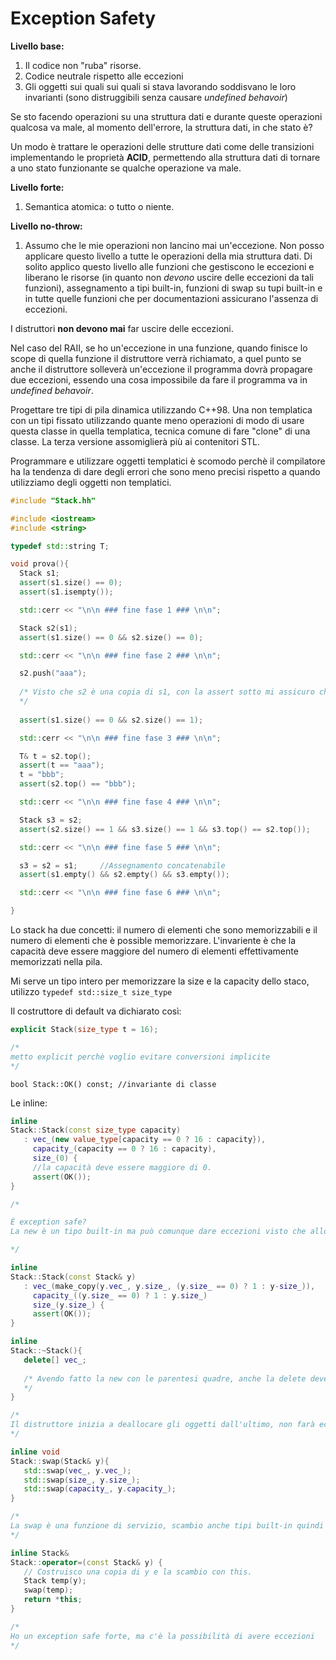 # Exception Safety

**Livello base:**

1. Il codice non "ruba" risorse.
2. Codice neutrale rispetto alle eccezioni
3. Gli oggetti sui quali sui quali si stava lavorando soddisvano le loro invarianti (sono distruggibili senza causare *undefined behavoir*)

Se sto facendo operazioni su una struttura dati e durante queste operazioni qualcosa va male, al momento dell'errore, la struttura dati, in che stato è?

Un modo è trattare le operazioni delle strutture dati come delle transizioni implementando le proprietà **ACID**, permettendo alla struttura dati di tornare a uno stato funzionante se qualche operazione va male.

**Livello forte:**

1. Semantica atomica: o tutto o niente.

**Livello no-throw:**

1. Assumo che le mie operazioni non lancino mai un'eccezione. Non posso applicare questo livello a tutte le operazioni della mia struttura dati. Di solito applico questo livello alle funzioni che gestiscono le eccezioni e liberano le risorse (in quanto non *devono* uscire delle eccezioni da tali funzioni), assegnamento a tipi built-in, funzioni di swap su tupi built-in e in tutte quelle funzioni che per documentazioni assicurano l'assenza di eccezioni.

I distruttori **non devono mai** far uscire delle eccezioni. 

Nel caso del RAII, se ho un'eccezione in una funzione, quando finisce lo scope di quella funzione il distruttore verrà richiamato, a quel punto se anche il distruttore solleverà un'eccezione il programma dovrà propagare due eccezioni, essendo una cosa impossibile da fare il programma va in *undefined behavoir*.

Progettare tre tipi di pila dinamica utilizzando C++98. Una non templatica con un tipi fissato utilizzando quante meno operazioni di modo di usare questa classe in quella templatica, tecnica comune di fare "clone" di una classe. La terza versione assomiglierà più ai contenitori STL.

Programmare e utilizzare oggetti templatici è scomodo perchè il compilatore ha la tendenza di dare degli errori che sono meno precisi rispetto a quando utilizziamo degli oggetti non templatici.

``` c++
#include "Stack.hh"

#include <iostream>
#include <string>

typedef std::string T;

void prova(){
  Stack s1;
  assert(s1.size() == 0);
  assert(s1.isempty());

  std::cerr << "\n\n ### fine fase 1 ### \n\n";

  Stack s2(s1);
  assert(s1.size() == 0 && s2.size() == 0);

  std::cerr << "\n\n ### fine fase 2 ### \n\n";

  s2.push("aaa");
  
  /* Visto che s2 è una copia di s1, con la assert sotto mi assicuro che  il valore sia stato copiato e non passato per riferimento
  */
  
  assert(s1.size() == 0 && s2.size() == 1);

  std::cerr << "\n\n ### fine fase 3 ### \n\n";

  T& t = s2.top();
  assert(t == "aaa");
  t = "bbb";
  assert(s2.top() == "bbb");

  std::cerr << "\n\n ### fine fase 4 ### \n\n";

  Stack s3 = s2;
  assert(s2.size() == 1 && s3.size() == 1 && s3.top() == s2.top());

  std::cerr << "\n\n ### fine fase 5 ### \n\n";

  s3 = s2 = s1;     //Assegnamento concatenabile
  assert(s1.empty() && s2.empty() && s3.empty());

  std::cerr << "\n\n ### fine fase 6 ### \n\n";

}
```

Lo stack ha due concetti: il numero di elementi che sono memorizzabili e il numero di elementi che è possible memorizzare. L'invariente è che la capacità deve essere maggiore del numero di elementi effettivamente memorizzati nella pila.

Mi serve un tipo intero per memorizzare la size e la capacity dello staco, utilizzo ``typedef std::size_t size_type``

Il costruttore di default va dichiarato così:

``` c++
explicit Stack(size_type t = 16);

/*
metto explicit perchè voglio evitare conversioni implicite
*/
```

``` c++98
bool Stack::OK() const; //invariante di classe
```

Le inline:

``` c++
inline
Stack::Stack(const size_type capacity)
   : vec_(new value_type[capacity == 0 ? 16 : capacity}),
     capacity_(capacity == 0 ? 16 : capacity),
	 size_(0) {
	 //la capacità deve essere maggiore di 0.
	 assert(OK());
}

/*

È exception safe? 
La new è un tipo built-in ma può comunque dare eccezioni visto che alloca un blocco di memoria, l'eccezione è che non c'è più memoria dispnibile quindi mi da la bad_alloc. Ma anche se succede a noi non cambia niente visto che non è ancora stato fatto niente quindi non c'è niente da modificare, lasciamo propagare l'eccezione fino alla fine dello scope. Se ci sono problemi dopo la new, quando viene richiamata dopo l'errore la new garantisce exception safe, infatti si accorge dell'errore e disfa tutto. Il costruttore è quindi exception safe.

*/

inline
Stack::Stack(const Stack& y)
   : vec_(make_copy(y.vec_, y.size_, (y.size_ == 0) ? 1 : y-size_)),
     capacity_((y.size_ == 0) ? 1 : y.size_)
	 size_(y.size_) {
	 assert(OK());
}

inline
Stack::~Stack(){
   delete[] vec_;
   
   /* Avendo fatto la new con le parentesi quadre, anche la delete deve essere richiamata con le parentesi quadre
   */
}

/*
Il distruttore inizia a deallocare gli oggetti dall'ultimo, non farà eccezioni perchè il costruttore non ha generato eccezioni quindi è exception safe.
*/

inline void
Stack::swap(Stack& y){
   std::swap(vec_, y.vec_);
   std::swap(size_, y.size_);
   std::swap(capacity_, y.capacity_);
}

/*
La swap è una funzione di servizio, scambio anche tipi built-in quindi non genererà mai eccezioni e sarà molto efficiente. Exception safe no throw
*/

inline Stack&
Stack::operator=(const Stack& y) {
   // Costruisco una copia di y e la scambio con this.
   Stack temp(y);
   swap(temp);
   return *this;
}

/*
Ho un exception safe forte, ma c'è la possibilità di avere eccezioni
*/
```
